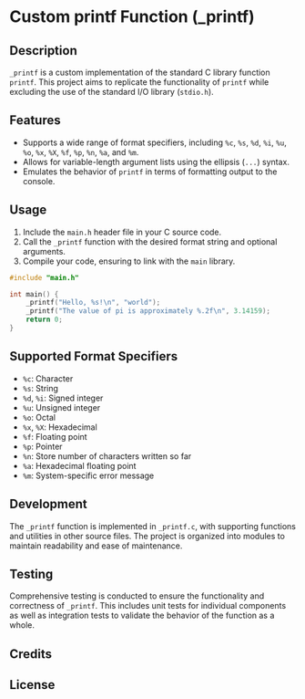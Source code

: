 # Custom printf Function (_printf)

## Description
`_printf` is a custom implementation of the standard C library function `printf`. This project aims to replicate the functionality of `printf` while excluding the use of the standard I/O library (`stdio.h`). 

## Features
- Supports a wide range of format specifiers, including `%c`, `%s`, `%d`, `%i`, `%u`, `%o`, `%x`, `%X`, `%f`, `%p`, `%n`, `%a`, and `%m`.
- Allows for variable-length argument lists using the ellipsis (`...`) syntax.
- Emulates the behavior of `printf` in terms of formatting output to the console.

## Usage
1. Include the `main.h` header file in your C source code.
2. Call the `_printf` function with the desired format string and optional arguments.
3. Compile your code, ensuring to link with the `main` library.

```c
#include "main.h"

int main() {
    _printf("Hello, %s!\n", "world");
    _printf("The value of pi is approximately %.2f\n", 3.14159);
    return 0;
}
```

## Supported Format Specifiers
- `%c`: Character
- `%s`: String
- `%d`, `%i`: Signed integer
- `%u`: Unsigned integer
- `%o`: Octal
- `%x`, `%X`: Hexadecimal
- `%f`: Floating point
- `%p`: Pointer
- `%n`: Store number of characters written so far
- `%a`: Hexadecimal floating point
- `%m`: System-specific error message

## Development
The `_printf` function is implemented in `_printf.c`, with supporting functions and utilities in other source files. The project is organized into modules to maintain readability and ease of maintenance.

## Testing
Comprehensive testing is conducted to ensure the functionality and correctness of `_printf`. This includes unit tests for individual components as well as integration tests to validate the behavior of the function as a whole.

## Credits


## License
